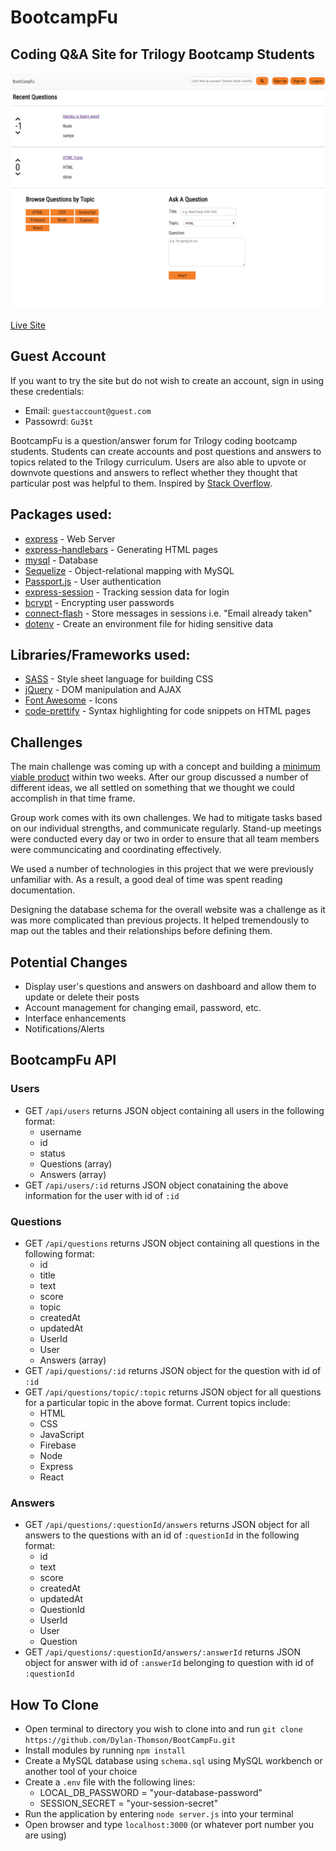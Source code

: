 # BootcampFu

## Coding Q&A Site for Trilogy Bootcamp Students

![Screenshot](public/images/BCF.png)

[Live Site](https://nameless-eyrie-66645.herokuapp.com/)

## Guest Account
If you want to try the site but do not wish to create an account, sign in using these credentials:
* Email: `guestaccount@guest.com`
* Passowrd: `Gu3$t`

BootcampFu is a question/answer forum for Trilogy coding bootcamp students. Students can create accounts and post questions and answers to topics related to the Trilogy curriculum. Users are also able to upvote or downvote questions and answers to reflect whether they thought that particular post was helpful to them. Inspired by [Stack Overflow](https://stackoverflow.com/).

## Packages used: 
* [express](https://www.npmjs.com/package/express) - Web Server
* [express-handlebars](https://www.npmjs.com/package/express-handlebars) - Generating HTML pages
* [mysql](https://www.npmjs.com/package/mysql) - Database
* [Sequelize](http://docs.sequelizejs.com/) - Object-relational mapping with MySQL
* [Passport.js](http://www.passportjs.org/) - User authentication
* [express-session](https://www.npmjs.com/package/express-session) - Tracking session data for login
* [bcrypt](https://www.npmjs.com/package/bcrypt) - Encrypting user passwords
* [connect-flash](https://www.npmjs.com/package/connect-flash) - Store messages in sessions i.e. "Email already taken"
* [dotenv](https://www.npmjs.com/package/dotenv) - Create an environment file for hiding sensitive data

## Libraries/Frameworks used:
* [SASS](https://sass-lang.com/) - Style sheet language for building CSS
* [jQuery](https://jquery.com/) - DOM manipulation and AJAX
* [Font Awesome](https://fontawesome.com/) - Icons
* [code-prettify](https://github.com/google/code-prettify) - Syntax highlighting for code snippets on HTML pages

## Challenges
The main challenge was coming up with a concept and building a [minimum viable product](https://en.wikipedia.org/wiki/Minimum_viable_product) within two weeks. After our group discussed a number of different ideas, we all settled on something that we thought we could accomplish in that time frame.

Group work comes with its own challenges. We had to mitigate tasks based on our individual strengths, and communicate regularly. Stand-up meetings were conducted every day or two in order to ensure that all team members were communcicating and coordinating effectively. 

We used a number of technologies in this project that we were previously unfamiliar with. As a result, a good deal of time was spent reading documentation.

Designing the database schema for the overall website was a challenge as it was more complicated than previous projects. It helped tremendously to map out the tables and their relationships before defining them.

## Potential Changes
* Display user's questions and answers on dashboard and allow them to update or delete their posts
* Account management for changing email, password, etc.
* Interface enhancements
* Notifications/Alerts

## BootcampFu API
### Users
* GET `/api/users` returns JSON object containing all users in the following format:
   * username
   * id
   * status
   * Questions (array)
   * Answers (array)
 * GET `/api/users/:id` returns JSON object conataining the above information for the user with id of `:id`
 
 ### Questions
 * GET `/api/questions` returns JSON object containing all questions in the following format:
   * id
   * title
   * text
   * score
   * topic
   * createdAt
   * updatedAt
   * UserId
   * User
   * Answers (array)
 * GET `/api/questions/:id` returns JSON object for the question with id of `:id`
 * GET `/api/questions/topic/:topic` returns JSON object for all questions for a particular topic in the above format. Current topics include:
   * HTML
   * CSS
   * JavaScript
   * Firebase
   * Node
   * Express
   * React
### Answers
* GET `/api/questions/:questionId/answers` returns JSON object for all answers to the questions with an id of `:questionId` in the following format:
   * id
   * text
   * score
   * createdAt
   * updatedAt
   * QuestionId
   * UserId
   * User
   * Question
* GET `/api/questions/:questionId/answers/:answerId` returns JSON object for answer with id of `:answerId` belonging to question with id of `:questionId`

## How To Clone
* Open terminal to directory you wish to clone into and run `git clone https://github.com/Dylan-Thomson/BootCampFu.git`
* Install modules by running `npm install`
* Create a MySQL database using `schema.sql` using MySQL workbench or another tool of your choice
* Create a `.env` file with the following lines:
    * LOCAL_DB_PASSWORD = "your-database-password"
    * SESSION_SECRET = "your-session-secret"
* Run the application by entering `node server.js` into your terminal
* Open browser and type `localhost:3000` (or whatever port number you are using)
